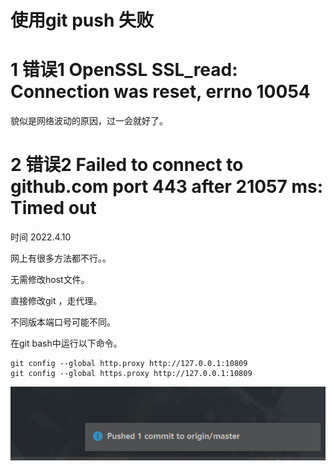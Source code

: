 # 使用git push 失败

# 1 错误1     OpenSSL SSL_read: Connection was reset, errno 10054

貌似是网络波动的原因，过一会就好了。

# 2 错误2     Failed to connect to github.com port 443 after 21057 ms: Timed out

时间 2022.4.10

网上有很多方法都不行。。

无需修改host文件。

直接修改git ，走代理。

不同版本端口号可能不同。

在git bash中运行以下命令。

    git config --global http.proxy http://127.0.0.1:10809 
    git config --global https.proxy http://127.0.0.1:10809

![1asdsdas](.\\imgs\\img.png)